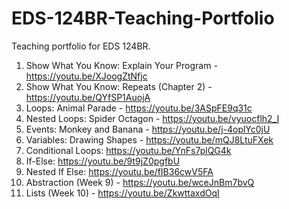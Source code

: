 # EDS-124BR-Teaching-Portfolio
Teaching portfolio for EDS 124BR.

1. Show What You Know: Explain Your Program - https://youtu.be/XJoogZtNfjc
2. Show What You Know: Repeats (Chapter 2) - https://youtu.be/QYfSP1AuojA
3. Loops: Animal Parade - https://youtu.be/3ASpFE9q31c
4. Nested Loops: Spider Octagon - https://youtu.be/vyuocflh2_I
5. Events: Monkey and Banana - https://youtu.be/j-4oplYc0jU
6. Variables: Drawing Shapes - https://youtu.be/mQJ8LtuFXek
7. Conditional Loops: https://youtu.be/YnFs7plQG4k
8. If-Else: https://youtu.be/9t9jZ0pgfbU
9. Nested If Else: https://youtu.be/fIB36cwV5FA
10. Abstraction (Week 9) - https://youtu.be/wceJnBm7bvQ
11. Lists (Week 10) - https://youtu.be/ZkwttaxdOqI

